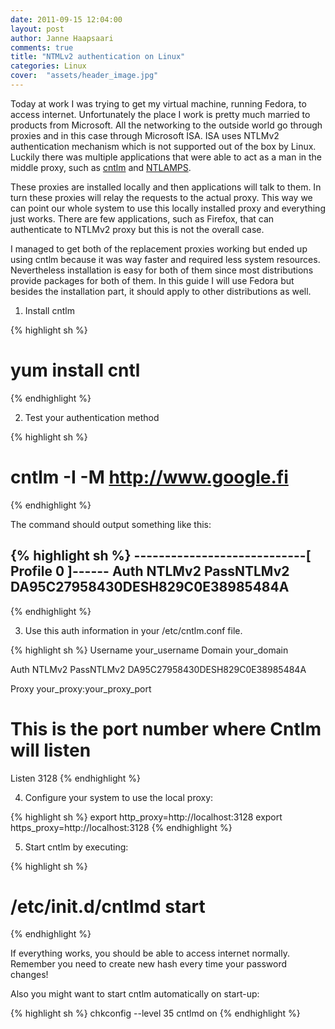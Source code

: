 ```yaml
---
date: 2011-09-15 12:04:00
layout: post
author: Janne Haapsaari
comments: true
title: "NTMLv2 authentication on Linux"
categories: Linux
cover:  "assets/header_image.jpg"
---
```


Today at work I was trying to get my virtual machine, running Fedora, to
access internet. Unfortunately the place I work is pretty much married to
products from Microsoft. All the networking to the outside world go through
proxies and in this case through Microsoft ISA. ISA uses NTLMv2 authentication
mechanism which is not supported out of the box by Linux. Luckily there was
multiple applications that were able to act as a man in the middle proxy, such
as [cntlm](http://cntlm.sourceforge.net/) and
[NTLAMPS](http://ntlmaps.sourceforge.net/).

These proxies are installed locally and then applications will talk to them.
In turn these proxies will relay the requests to the actual proxy. This way we
can point our whole system to use this locally installed proxy and everything
just works. There are few applications, such as Firefox, that can authenticate
to NTLMv2 proxy but this is not the overall case.

I managed to get both of the replacement proxies working but ended up using
cntlm because it was way faster and required less system resources.
Nevertheless installation is easy for both of them since most distributions
provide packages for both of them. In this guide I will use Fedora but besides
the installation part, it should apply to other distributions as well.

1. Install cntlm

{% highlight sh %}
# yum install cntl
{% endhighlight %}

2. Test your authentication method

{% highlight sh %}
# cntlm -I -M http://www.google.fi
{% endhighlight %}

The command should output something like this:

{% highlight sh %}
----------------------------[ Profile 0 ]------
Auth NTLMv2
PassNTLMv2 DA95C27958430DESH829C0E38985484A
------------------------------------------------
{% endhighlight %}



3. Use this auth information in your /etc/cntlm.conf file.

{% highlight sh %}
Username        your_username
Domain          your_domain

Auth            NTLMv2
PassNTLMv2      DA95C27958430DESH829C0E38985484A

Proxy           your_proxy:your_proxy_port

# This is the port number where Cntlm will listen
Listen        3128
{% endhighlight %}

4. Configure your system to use the local proxy:

{% highlight sh %}
export http_proxy=http://localhost:3128
export https_proxy=http://localhost:3128
{% endhighlight %}

5. Start cntlm by executing:

{% highlight sh %}
# /etc/init.d/cntlmd start
{% endhighlight %}

If everything works, you should be able to access internet normally. Remember
you need to create new hash every time your password changes!

Also you might want to start cntlm automatically on start-up:

{% highlight sh %}
chkconfig --level 35 cntlmd on
{% endhighlight %}
